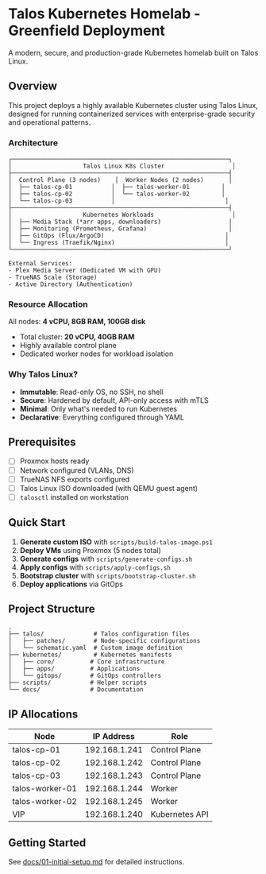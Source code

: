 # Talos Kubernetes Homelab - Greenfield Deployment

A modern, secure, and production-grade Kubernetes homelab built on Talos Linux.

## Overview

This project deploys a highly available Kubernetes cluster using Talos Linux, designed for running containerized services with enterprise-grade security and operational patterns.

### Architecture

```
┌─────────────────────────────────────────────────────────────┐
│                    Talos Linux K8s Cluster                   │
├─────────────────────────────────────────────────────────────┤
│  Control Plane (3 nodes)    │  Worker Nodes (2 nodes)       │
│  ├── talos-cp-01           │  ├── talos-worker-01         │
│  ├── talos-cp-02           │  └── talos-worker-02         │
│  └── talos-cp-03           │                               │
├─────────────────────────────────────────────────────────────┤
│                    Kubernetes Workloads                      │
│  ├── Media Stack (*arr apps, downloaders)                   │
│  ├── Monitoring (Prometheus, Grafana)                       │
│  ├── GitOps (Flux/ArgoCD)                                  │
│  └── Ingress (Traefik/Nginx)                               │
└─────────────────────────────────────────────────────────────┘

External Services:
- Plex Media Server (Dedicated VM with GPU)
- TrueNAS Scale (Storage)
- Active Directory (Authentication)
```

### Resource Allocation

All nodes: **4 vCPU, 8GB RAM, 100GB disk**
- Total cluster: **20 vCPU, 40GB RAM**
- Highly available control plane
- Dedicated worker nodes for workload isolation

### Why Talos Linux?

- **Immutable**: Read-only OS, no SSH, no shell
- **Secure**: Hardened by default, API-only access with mTLS
- **Minimal**: Only what's needed to run Kubernetes
- **Declarative**: Everything configured through YAML

## Prerequisites

- [ ] Proxmox hosts ready
- [ ] Network configured (VLANs, DNS)
- [ ] TrueNAS NFS exports configured
- [ ] Talos Linux ISO downloaded (with QEMU guest agent)
- [ ] `talosctl` installed on workstation

## Quick Start

1. **Generate custom ISO** with `scripts/build-talos-image.ps1`
2. **Deploy VMs** using Proxmox (5 nodes total)
3. **Generate configs** with `scripts/generate-configs.sh`
4. **Apply configs** with `scripts/apply-configs.sh`
5. **Bootstrap cluster** with `scripts/bootstrap-cluster.sh`
6. **Deploy applications** via GitOps

## Project Structure

```
.
├── talos/              # Talos configuration files
│   ├── patches/        # Node-specific configurations
│   └── schematic.yaml  # Custom image definition
├── kubernetes/         # Kubernetes manifests
│   ├── core/          # Core infrastructure
│   ├── apps/          # Applications
│   └── gitops/        # GitOps controllers
├── scripts/           # Helper scripts
└── docs/              # Documentation
```

## IP Allocations

| Node | IP Address | Role |
|------|------------|------|
| talos-cp-01 | 192.168.1.241 | Control Plane |
| talos-cp-02 | 192.168.1.242 | Control Plane |
| talos-cp-03 | 192.168.1.243 | Control Plane |
| talos-worker-01 | 192.168.1.244 | Worker |
| talos-worker-02 | 192.168.1.245 | Worker |
| VIP | 192.168.1.240 | Kubernetes API |

## Getting Started

See [docs/01-initial-setup.md](docs/01-initial-setup.md) for detailed instructions.
